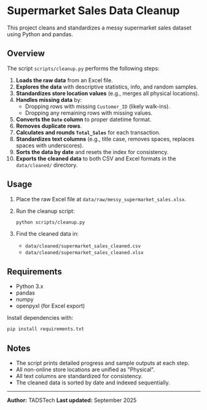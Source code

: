 # Supermarket Sales Data Cleanup

This project cleans and standardizes a messy supermarket sales dataset using Python and pandas.

## Overview

The script `scripts/cleanup.py` performs the following steps:

1. **Loads the raw data** from an Excel file.
2. **Explores the data** with descriptive statistics, info, and random samples.
3. **Standardizes store location values** (e.g., merges all physical locations).
4. **Handles missing data** by:
   - Dropping rows with missing `Customer_ID` (likely walk-ins).
   - Dropping any remaining rows with missing values.
5. **Converts the `Date` column** to proper datetime format.
6. **Removes duplicate rows**.
7. **Calculates and rounds `Total_Sales`** for each transaction.
8. **Standardizes text columns** (e.g., title case, removes spaces, replaces spaces with underscores).
9. **Sorts the data by date** and resets the index for consistency.
10. **Exports the cleaned data** to both CSV and Excel formats in the `data/cleaned/` directory.

## Usage

1. Place the raw Excel file at `data/raw/messy_supermarket_sales.xlsx`.
2. Run the cleanup script:

   ```sh
   python scripts/cleanup.py
   ```

3. Find the cleaned data in:
   - `data/cleaned/supermarket_sales_cleaned.csv`
   - `data/cleaned/supermarket_sales_cleaned.xlsx`

## Requirements

- Python 3.x
- pandas
- numpy
- openpyxl (for Excel export)

Install dependencies with:

```sh
pip install requirements.txt
```

## Notes

- The script prints detailed progress and sample outputs at each step.
- All non-online store locations are unified as "Physical".
- All text columns are standardized for consistency.
- The cleaned data is sorted by date and indexed sequentially.

---
**Author:** TADSTech
**Last updated:** September 2025
